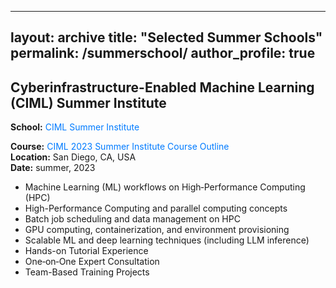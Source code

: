 
---
layout: archive
title: "Selected Summer Schools"
permalink: /summerschool/
author_profile: true
---

## Cyberinfrastructure-Enabled Machine Learning (CIML) Summer Institute  
**School:** <a href="https://www.sdsc.edu/education/training-programs/CIML.html"
   style="display:inline-block;
          color:#007bff;
          text-decoration:none;
          margin-right:1rem;">
  CIML Summer Institute
</a>       

**Course:** <a href="https://github.com/ciml-org/ciml-summer-institute-2023"
   style="display:inline-block;
          color:#007bff;
          text-decoration:none;
          margin-right:1rem;">
  CIML 2023 Summer Institute Course Outline
</a>       
**Location:** San Diego, CA, USA      
**Date:** summer, 2023     

- Machine Learning (ML) workflows on High‑Performance Computing (HPC)
- High-Performance Computing and parallel computing concepts  
- Batch job scheduling and data management on HPC  
- GPU computing, containerization, and environment provisioning
- Scalable ML and deep learning techniques (including LLM inference)
- Hands-on Tutorial Experience
- One‑on‑One Expert Consultation
- Team-Based Training Projects 
  
